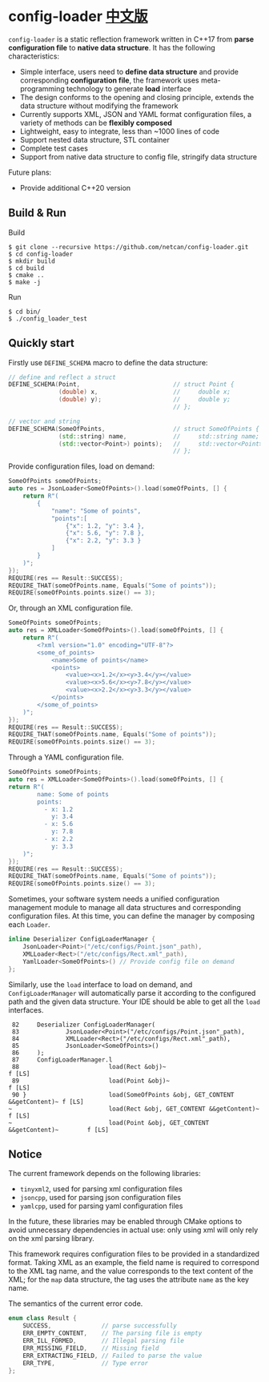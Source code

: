 # config-loader [中文版](README_CN.md)
`config-loader` is a static reflection framework written in C++17 from **parse configuration file** to **native data structure**. It has the following characteristics:

- Simple interface, users need to **define data structure** and provide corresponding **configuration file**, the framework uses meta-programming technology to generate **load** interface
- The design conforms to the opening and closing principle, extends the data structure without modifying the framework
- Currently supports XML, JSON and YAML format configuration files, a variety of methods can be **flexibly composed**
- Lightweight, easy to integrate, less than ~1000 lines of code
- Support nested data structure, STL container
- Complete test cases
- Support from native data structure to config file, stringify data structure

Future plans:

- Provide additional C++20 version

## Build & Run
Build

```shell
$ git clone --recursive https://github.com/netcan/config-loader.git
$ cd config-loader
$ mkdir build
$ cd build
$ cmake ..
$ make -j
```

Run

```shell
$ cd bin/
$ ./config_loader_test
```

## Quickly start

Firstly use `DEFINE_SCHEMA` macro to define the data structure:

```cpp
// define and reflect a struct
DEFINE_SCHEMA(Point,                          // struct Point {
              (double) x,                     //     double x;
              (double) y);                    //     double y;
                                              // };

// vector and string
DEFINE_SCHEMA(SomeOfPoints,                   // struct SomeOfPoints {
              (std::string) name,             //     std::string name;
              (std::vector<Point>) points);   //     std::vector<Point> points;
                                              // };
```

Provide configuration files, load on demand:

```cpp
SomeOfPoints someOfPoints;
auto res = JsonLoader<SomeOfPoints>().load(someOfPoints, [] {
    return R"(
        {
            "name": "Some of points",
            "points":[
                {"x": 1.2, "y": 3.4 },
                {"x": 5.6, "y": 7.8 },
                {"x": 2.2, "y": 3.3 }
            ]
        }
    )";
});
REQUIRE(res == Result::SUCCESS);
REQUIRE_THAT(someOfPoints.name, Equals("Some of points"));
REQUIRE(someOfPoints.points.size() == 3);
```

Or, through an XML configuration file.
```cpp
SomeOfPoints someOfPoints;
auto res = XMLLoader<SomeOfPoints>().load(someOfPoints, [] {
    return R"(
        <?xml version="1.0" encoding="UTF-8"?>
        <some_of_points>
            <name>Some of points</name>
            <points>
                <value><x>1.2</x><y>3.4</y></value>
                <value><x>5.6</x><y>7.8</y></value>
                <value><x>2.2</x><y>3.3</y></value>
            </points>
        </some_of_points>
    )";
});
REQUIRE(res == Result::SUCCESS);
REQUIRE_THAT(someOfPoints.name, Equals("Some of points"));
REQUIRE(someOfPoints.points.size() == 3);
```

Through a YAML configuration file.
```cpp
SomeOfPoints someOfPoints;
auto res = XMLLoader<SomeOfPoints>().load(someOfPoints, [] {
return R"(
        name: Some of points
        points:
          - x: 1.2
            y: 3.4
          - x: 5.6
            y: 7.8
          - x: 2.2
            y: 3.3
    )";
});
REQUIRE(res == Result::SUCCESS);
REQUIRE_THAT(someOfPoints.name, Equals("Some of points"));
REQUIRE(someOfPoints.points.size() == 3);
```

Sometimes, your software system needs a unified configuration management module to manage all data structures and corresponding configuration files. At this time, you can define the manager by composing each `Loader`.

```cpp
inline Deserializer ConfigLoaderManager {
    JsonLoader<Point>("/etc/configs/Point.json"_path),
    XMLLoader<Rect>("/etc/configs/Rect.xml"_path),
    YamlLoader<SomeOfPoints>() // Provide config file on demand
};
```

Similarly, use the `load` interface to load on demand, and `ConfigLoaderManager` will automatically parse it according to the configured path and the given data structure. Your IDE should be able to get all the `load` interfaces.

```text
 82     Deserializer ConfigLoaderManager(
 83             JsonLoader<Point>("/etc/configs/Point.json"_path),
 84             XMLLoader<Rect>("/etc/configs/Rect.xml"_path),
 85             JsonLoader<SomeOfPoints>()
 86     );
 87     ConfigLoaderManager.l
 88                         load(Rect &obj)~                                   f [LS]
 89                         load(Point &obj)~                                  f [LS]
 90 }                       load(SomeOfPoints &obj, GET_CONTENT &&getContent)~ f [LS]
~                           load(Rect &obj, GET_CONTENT &&getContent)~         f [LS]
~                           load(Point &obj, GET_CONTENT &&getContent)~        f [LS]
```

## Notice
The current framework depends on the following libraries:
- `tinyxml2`, used for parsing xml configuration files
- `jsoncpp`, used for parsing json configuration files
- `yamlcpp`, used for parsing yaml configuration files

In the future, these libraries may be enabled through CMake options to avoid unnecessary dependencies in actual use: only using xml will only rely on the xml parsing library.

This framework requires configuration files to be provided in a standardized format. Taking XML as an example, the field name is required to correspond to the XML tag name, and the value corresponds to the text content of the XML; for the `map` data structure, the tag uses the attribute `name` as the key name.

The semantics of the current error code.
```cpp
enum class Result {
    SUCCESS,              // parse successfully
    ERR_EMPTY_CONTENT,    // The parsing file is empty
    ERR_ILL_FORMED,       // Illegal parsing file
    ERR_MISSING_FIELD,    // Missing field
    ERR_EXTRACTING_FIELD, // Failed to parse the value
    ERR_TYPE,             // Type error
};
```
